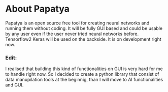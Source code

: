 # About Papatya
Papatya is an open source free tool for creating neural networks and running them without coding. It will be fully GUI based and could be usable by any user even if the user never tried neural networks before. Tensorflow2 Keras will be used on the backside. It is on development right now.

### Edit:
I realised that building this kind of functionalities on GUI is very hard for me to handle right now. So I decided to create a python library that consist of data manupilation tools at the beginnig, than I will move to AI functionalities and GUI.
